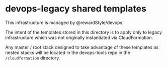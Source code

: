 # devops-legacy shared templates

This infrastructure is managed by @rewardStyle/devops.

The intent of the templates stored in this directory is to apply only to
legacy infrastructure which was not originally instantiated via CloudFormation.


Any master / root stack designed to take advantage of these templates as
nested stacks will be located in the devops-tools repo in the `/cloudformation`
directory.
